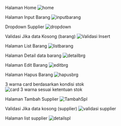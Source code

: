 Halaman Home
![home](https://github.com/user-attachments/assets/f9cc2ce7-3dea-4391-abcc-4e5bcce867ca)

Halaman Input Barang
![inputbarang](https://github.com/user-attachments/assets/7daab6c4-8978-4287-9a19-9ed24b9726a8)

Dropdown Supplier
![dropdown](https://github.com/user-attachments/assets/a8fa4922-c099-4af9-b05c-c51665719017)

Validasi Jika data Kosong (barang)
![Validasi Insert](https://github.com/user-attachments/assets/30d0dc23-2513-4ead-900b-ead38c4f476d)

Halaman List Barang
![listbarang](https://github.com/user-attachments/assets/18d3546d-9fdc-4366-b1b6-5e491fa367cb)

Halaman Detail data barang
![detailbrg](https://github.com/user-attachments/assets/7121d251-7ede-4a08-ab82-b6fea6057d08)

Halaman Edit Barang
![editbrg](https://github.com/user-attachments/assets/8d766ac1-4242-4d38-8f4b-d164936a648d)

Halaman Hapus Barang
![hapusbrg](https://github.com/user-attachments/assets/ccab0667-7101-4b93-9564-5d62a8f6e6a2)

3 warna card berdasarkan kondisi stok
![card 3 warna sesuai ketentuan stok](https://github.com/user-attachments/assets/ad5f4a92-e4b7-4498-aeb2-0fba861d4794)

Halaman Tambah Supplier
![TambahSpl](https://github.com/user-attachments/assets/0b0f1a5e-9a5b-4be2-99ae-274233fb8db3)

Validasi Jika data kosong (supplier)
![validasi supplier](https://github.com/user-attachments/assets/1cf662fa-693c-4a76-8e63-1795cdedee01)

Halaman list supplier
![detailspl](https://github.com/user-attachments/assets/e74e9a00-0233-4b8d-82c0-c9e3a669e656)
